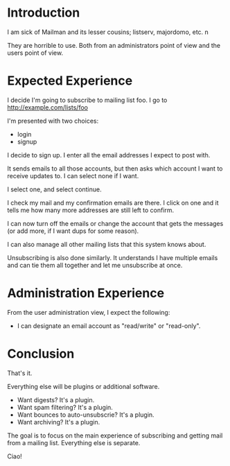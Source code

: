 # Introduction #
I am sick of Mailman and its lesser cousins; listserv, majordomo, etc.
n

They are horrible to use.  Both from an administrators point of view and the users point of view.

# Expected Experience #
I decide I'm going to subscribe to mailing list foo.  I go to http://example.com/lists/foo

I'm presented with two choices:
  * login
  * signup

I decide to sign up.  I enter all the email addresses I expect to post with.

It sends emails to all those accounts, but then asks which account I want to receive updates to.  I can select none if I want.

I select one, and select continue.

I check my mail and my confirmation emails are there.  I click on one and it tells me how many more addresses are still left to confirm.

I can now turn off the emails or change the account that gets the messages (or add more, if I want dups for some reason).

I can also manage all other mailing lists that this system knows about.

Unsubscribing is also done similarly.  It understands I have multiple emails and can tie them all together and let me unsubscribe at once.

# Administration Experience #
From the user administration view, I expect the following:
  * I can designate an email account as "read/write" or "read-only".

# Conclusion #
That's it.

Everything else will be plugins or additional software.
  * Want digests?  It's a plugin.
  * Want spam filtering?  It's a plugin.
  * Want bounces to auto-unsubscrie?  It's a plugin.
  * Want archiving? It's a plugin.

The goal is to focus on the main experience of subscribing and getting mail from a mailing list.  Everything else is separate.

Ciao!